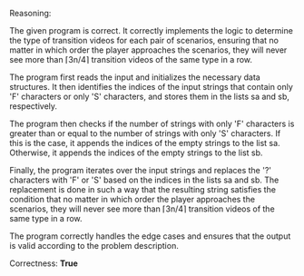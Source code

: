 Reasoning:

The given program is correct. It correctly implements the logic to determine the type of transition videos for each pair of scenarios, ensuring that no matter in which order the player approaches the scenarios, they will never see more than ⌈3n/4⌉ transition videos of the same type in a row.

The program first reads the input and initializes the necessary data structures. It then identifies the indices of the input strings that contain only 'F' characters or only 'S' characters, and stores them in the lists sa and sb, respectively.

The program then checks if the number of strings with only 'F' characters is greater than or equal to the number of strings with only 'S' characters. If this is the case, it appends the indices of the empty strings to the list sa. Otherwise, it appends the indices of the empty strings to the list sb.

Finally, the program iterates over the input strings and replaces the '?' characters with 'F' or 'S' based on the indices in the lists sa and sb. The replacement is done in such a way that the resulting string satisfies the condition that no matter in which order the player approaches the scenarios, they will never see more than ⌈3n/4⌉ transition videos of the same type in a row.

The program correctly handles the edge cases and ensures that the output is valid according to the problem description.

Correctness: **True**